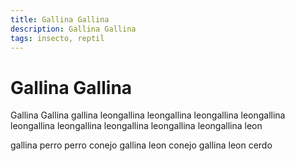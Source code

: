 ```yaml
---
title: Gallina Gallina
description: Gallina Gallina
tags: insecto, reptil
---
```


# Gallina Gallina

Gallina Gallina gallina leongallina leongallina leongallina leongallina leongallina leongallina leongallina leongallina leongallina leon

gallina perro perro conejo gallina leon conejo gallina leon cerdo
